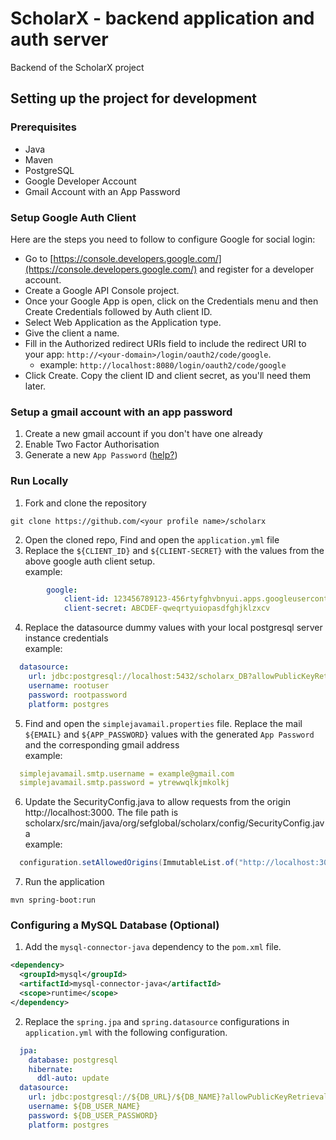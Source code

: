 # ScholarX - backend application and auth server 

Backend of the ScholarX project

## Setting up the project for development

### Prerequisites
* Java 
* Maven
* PostgreSQL
* Google Developer Account
* Gmail Account with an App Password 

### Setup Google Auth Client

Here are the steps you need to follow to configure Google for social login:
- Go to [https://console.developers.google.com/](https://console.developers.google.com/) and register for a developer account.
- Create a Google API Console project.
- Once your Google App is open, click on the Credentials menu and then Create Credentials followed by Auth client ID.
- Select Web Application as the Application type.
- Give the client a name.
- Fill in the Authorized redirect URIs field to include the redirect URI to your app: `http://<your-domain>/login/oauth2/code/google`.
  - example: `http://localhost:8080/login/oauth2/code/google`
- Click Create.
Copy the client ID and client secret, as you'll need them later.

### Setup a gmail account with an app password
1. Create a new gmail account if you don't have one already
2. Enable Two Factor Authorisation 
3. Generate a new `App Password` ([help?](https://support.google.com/mail/answer/185833?hl=en-GB))  

### Run Locally
1. Fork and clone the repository
```shell
git clone https://github.com/<your profile name>/scholarx
```
2. Open the cloned repo, Find and open the `application.yml` file
3. Replace the `${CLIENT_ID}` and `${CLIENT-SECRET}` with the values from the above google auth client setup.  
example:
```yaml
        google:
            client-id: 123456789123-456rtyfghvbnyui.apps.googleusercontent.com
            client-secret: ABCDEF-qweqrtyuiopasdfghjklzxcv
```  


4. Replace the datasource dummy values with your local postgresql server instance credentials  
example:
```yaml
  datasource:
    url: jdbc:postgresql://localhost:5432/scholarx_DB?allowPublicKeyRetrieval=true&useSSL=false&useUnicode=true&characterEncoding=UTF-8
    username: rootuser
    password: rootpassword
    platform: postgres
```

5. Find and open the `simplejavamail.properties` file. Replace the mail `${EMAIL}` and `${APP_PASSWORD}` values with the generated `App Password` and the corresponding gmail address  
example:
```yaml
  simplejavamail.smtp.username = example@gmail.com
  simplejavamail.smtp.password = ytrewwqlkjmkolkj
```
6. Update the SecurityConfig.java to allow requests from the origin http://localhost:3000. The file path is scholarx/src/main/java/org/sefglobal/scholarx/config/SecurityConfig.java  
example:
```java
  configuration.setAllowedOrigins(ImmutableList.of("http://localhost:3000"));
```
7. Run the application
```shell
mvn spring-boot:run
```

### Configuring a MySQL Database (Optional)

1. Add the `mysql-connector-java` dependency to the `pom.xml` file.
```xml
<dependency>
  <groupId>mysql</groupId>
  <artifactId>mysql-connector-java</artifactId>
  <scope>runtime</scope>
</dependency>
```

2. Replace the `spring.jpa` and `spring.datasource` configurations in `application.yml` with the following configuration.
```yaml
  jpa:
    database: postgresql
    hibernate:
      ddl-auto: update
  datasource:
    url: jdbc:postgresql://${DB_URL}/${DB_NAME}?allowPublicKeyRetrieval=true&useSSL=false&useUnicode=true&characterEncoding=UTF-8
    username: ${DB_USER_NAME}
    password: ${DB_USER_PASSWORD}
    platform: postgres
```
